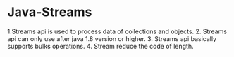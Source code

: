 # Java-Streams



1.Streams api is  used to process data of collections and objects.
2. Streams api can only use after java 1.8 version or higher.
3. Streams api basically supports bulks operations.
4. Stream reduce the code of length.
